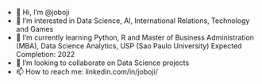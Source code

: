 - 👋 Hi, I’m @joboji
- 👀 I’m interested in Data Science, AI, International Relations, Technology and Games
- 🌱 I’m currently learning Python, R and Master of Business Administration (MBA), Data Science Analytics, USP (Sao Paulo University) Expected Completion: 2022
- 💞️ I’m looking to collaborate on Data Science projects
- 📫 How to reach me: linkedin.com/in/joboji/

<!---
joboji/joboji is a ✨ special ✨ repository because its `README.md` (this file) appears on your GitHub profile.
You can click the Preview link to take a look at your changes.
--->
